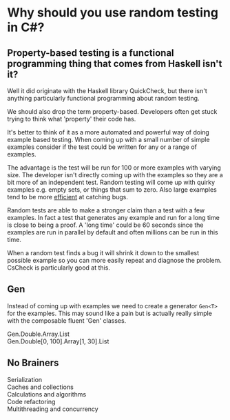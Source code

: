 # Why should you use random testing in C#?

## Property-based testing is a functional programming thing that comes from Haskell isn't it?

Well it did originate with the Haskell library QuickCheck, but there isn't anything particularly functional programming about random testing.

We should also drop the term property-based. Developers often get stuck trying to think what 'property' their code has.

It's better to think of it as a more automated and powerful way of doing example based testing.
When coming up with a small number of simple examples consider if the test could be written for any or a range of examples.

The advantage is the test will be run for 100 or more examples with varying size.
The developer isn't directly coming up with the examples so they are a bit more of an independent test.
Random testing will come up with quirky examples e.g. empty sets, or things that sum to zero.
Also large examples tend to be more [efficient](https://youtu.be/1LNEWF8s1hI?t=2055) at catching bugs. 

Random tests are able to make a stronger claim than a test with a few examples.
In fact a test that generates any example and run for a long time is close to being a proof.
A 'long time' could be 60 seconds since the examples are run in parallel by default and often millions can be run in this time.

When a random test finds a bug it will shrink it down to the smallest possible example so you can more easily repeat and diagnose the problem.
CsCheck is particularly good at this.

## Gen

Instead of coming up with examples we need to create a generator `Gen<T>` for the examples.
This may sound like a pain but is actually really simple with the composable fluent 'Gen' classes.

Gen.Double.Array.List  
Gen.Double[0, 100].Array[1, 30].List  

## No Brainers

Serialization  
Caches and collections  
Calculations and algorithms  
Code refactoring  
Multithreading and concurrency  